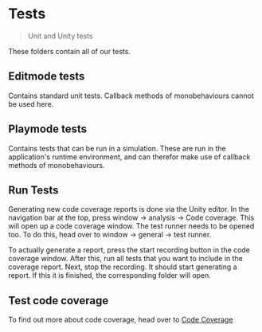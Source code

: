 # Tests
> Unit and Unity tests

These folders contain all of our tests.


## Editmode tests

Contains standard unit tests. Callback methods of monobehaviours cannot be used here. 

## Playmode tests

Contains tests that can be run in a simulation. These are run in the application's runtime environment, and can therefor make use of callback methods of monobehaviours.

## Run Tests

Generating new code coverage reports is done via the Unity editor. In the navigation bar at the top, press window -> analysis -> Code coverage. This will open up a code coverage window. The test runner needs to be opened too. To do this, head over to window -> general -> test runner.

To actually generate a report, press the start recording button in the code coverage window. After this, run all tests that you want to include in the coverage report. Next, stop the recording. It should start generating a report. If this it is finished, the corresponding folder will open.

## Test code coverage

To find out more about code coverage, head over to [Code Coverage](https://github.com/Mackthis/AwARe/tree/main/AwARe/CodeCoverage)